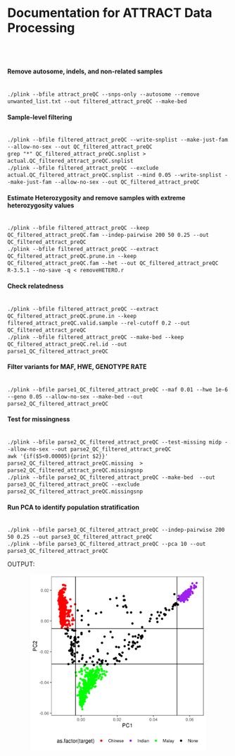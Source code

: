 ####
# Documentation for ATTRACT Data Processing  
####
<br><br>
#### Remove autosome, indels, and non-related samples  
```  

./plink --bfile attract_preQC --snps-only --autosome --remove unwanted_list.txt --out filtered_attract_preQC --make-bed  

```  
  


#### Sample-level filtering  
```  

./plink --bfile filtered_attract_preQC --write-snplist --make-just-fam --allow-no-sex --out QC_filtered_attract_preQC
grep "*" QC_filtered_attract_preQC.snplist > actual.QC_filtered_attract_preQC.snplist
./plink --bfile filtered_attract_preQC --exclude actual.QC_filtered_attract_preQC.snplist --mind 0.05 --write-snplist --make-just-fam --allow-no-sex --out QC_filtered_attract_preQC  

```  



#### Estimate Heterozygosity and remove samples with extreme heterozygosity values  
 
```  

./plink --bfile filtered_attract_preQC --keep QC_filtered_attract_preQC.fam --indep-pairwise 200 50 0.25 --out QC_filtered_attract_preQC  
./plink --bfile filtered_attract_preQC --extract QC_filtered_attract_preQC.prune.in --keep QC_filtered_attract_preQC.fam --het --out QC_filtered_attract_preQC  
R-3.5.1 --no-save -q < removeHETERO.r  
```  
  
#### Check relatedness  

```   

./plink --bfile filtered_attract_preQC --extract QC_filtered_attract_preQC.prune.in --keep filtered_attract_preQC.valid.sample --rel-cutoff 0.2 --out QC_filtered_attract_preQC   
./plink --bfile filtered_attract_preQC --make-bed --keep QC_filtered_attract_preQC.rel.id --out parse1_QC_filtered_attract_preQC  
```  

#### Filter variants for MAF, HWE, GENOTYPE RATE  
```  

./plink --bfile parse1_QC_filtered_attract_preQC --maf 0.01 --hwe 1e-6 --geno 0.05 --allow-no-sex --make-bed --out parse2_QC_filtered_attract_preQC    
```  
  
#### Test for missingness  
```  

./plink --bfile parse2_QC_filtered_attract_preQC --test-missing midp --allow-no-sex --out parse2_QC_filtered_attract_preQC  
awk '{if($5<0.00005){print $2}}' parse2_QC_filtered_attract_preQC.missing  > parse2_QC_filtered_attract_preQC.missingsnp    
./plink --bfile parse2_QC_filtered_attract_preQC --make-bed  --out parse3_QC_filtered_attract_preQC --exclude parse2_QC_filtered_attract_preQC.missingsnp    
```  

#### Run PCA to identify population stratification  
```  

./plink --bfile parse3_QC_filtered_attract_preQC --indep-pairwise 200 50 0.25 --out parse3_QC_filtered_attract_preQC  
./plink --bfile parse3_QC_filtered_attract_preQC --pca 10 --out parse3_QC_filtered_attract_preQC  
```  

OUTPUT:  

<p align="center">
  <img height="400" src="https://github.com/lwtan90/ATTRACTgenome/blob/master/img/PC12.png">
</p>  


